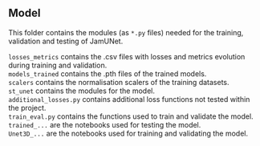 ## Model

This folder contains the modules (as <code>*.py</code> files) needed for the training, validation and testing of JamUNet.

<code>losses_metrics</code> contains the .csv files with losses and metrics evolution during training and validation.
\
<code>models_trained</code> contains the .pth files of the trained models.
\
<code>scalers</code> contains the normalisation scalers of the training datasets.
\
<code>st_unet</code> contains the modules for the model.
\
<code>additional_losses.py</code> contains additional loss functions not tested within the project.
\
<code>train_eval.py</code> contains the functions used to train and validate the model.
\
<code>trained_...</code> are the notebooks used for testing the model.
\
<code>Unet3D_...</code> are the notebooks used for training and validating the model.